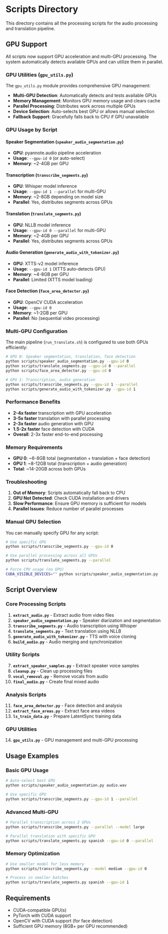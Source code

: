 # Scripts Directory

This directory contains all the processing scripts for the audio processing and translation pipeline.

## GPU Support

All scripts now support GPU acceleration and multi-GPU processing. The system automatically detects available GPUs and can utilize them in parallel.

### GPU Utilities (`gpu_utils.py`)

The `gpu_utils.py` module provides comprehensive GPU management:

- **Multi-GPU Detection**: Automatically detects and tests available GPUs
- **Memory Management**: Monitors GPU memory usage and clears cache
- **Parallel Processing**: Distributes work across multiple GPUs
- **Device Selection**: Auto-selects best GPU or allows manual selection
- **Fallback Support**: Gracefully falls back to CPU if GPU unavailable

### GPU Usage by Script

#### Speaker Segmentation (`speaker_audio_segmentation.py`)
- **GPU**: pyannote.audio pipeline acceleration
- **Usage**: `--gpu-id 0` (or auto-select)
- **Memory**: ~2-4GB per GPU

#### Transcription (`transcribe_segments.py`)
- **GPU**: Whisper model inference
- **Usage**: `--gpu-id 1 --parallel` for multi-GPU
- **Memory**: ~2-8GB depending on model size
- **Parallel**: Yes, distributes segments across GPUs

#### Translation (`translate_segments.py`)
- **GPU**: NLLB model inference
- **Usage**: `--gpu-id 0 --parallel` for multi-GPU
- **Memory**: ~2-4GB per GPU
- **Parallel**: Yes, distributes segments across GPUs

#### Audio Generation (`generate_audio_with_tokenizer.py`)
- **GPU**: XTTS-v2 model inference
- **Usage**: `--gpu-id 1` (XTTS auto-detects GPU)
- **Memory**: ~4-8GB per GPU
- **Parallel**: Limited (XTTS model loading)

#### Face Detection (`face_area_detector.py`)
- **GPU**: OpenCV CUDA acceleration
- **Usage**: `--gpu-id 0`
- **Memory**: ~1-2GB per GPU
- **Parallel**: No (sequential video processing)

### Multi-GPU Configuration

The main pipeline (`run_translate.sh`) is configured to use both GPUs efficiently:

```bash
# GPU 0: Speaker segmentation, translation, face detection
python scripts/speaker_audio_segmentation.py --gpu-id 0
python scripts/translate_segments.py --gpu-id 0 --parallel
python scripts/face_area_detector.py --gpu-id 0

# GPU 1: Transcription, audio generation
python scripts/transcribe_segments.py --gpu-id 1 --parallel
python scripts/generate_audio_with_tokenizer.py --gpu-id 1
```

### Performance Benefits

- **2-4x faster** transcription with GPU acceleration
- **3-5x faster** translation with parallel processing
- **2-3x faster** audio generation with GPU
- **1.5-2x faster** face detection with CUDA
- **Overall**: 2-3x faster end-to-end processing

### Memory Requirements

- **GPU 0**: ~6-8GB total (segmentation + translation + face detection)
- **GPU 1**: ~8-12GB total (transcription + audio generation)
- **Total**: ~14-20GB across both GPUs

### Troubleshooting

1. **Out of Memory**: Scripts automatically fall back to CPU
2. **GPU Not Detected**: Check CUDA installation and drivers
3. **Slow Performance**: Ensure GPU memory is sufficient for models
4. **Parallel Issues**: Reduce number of parallel processes

### Manual GPU Selection

You can manually specify GPU for any script:

```bash
# Use specific GPU
python scripts/transcribe_segments.py --gpu-id 0

# Use parallel processing across all GPUs
python scripts/translate_segments.py --parallel

# Force CPU usage (no GPU)
CUDA_VISIBLE_DEVICES="" python scripts/speaker_audio_segmentation.py
```

## Script Overview

### Core Processing Scripts

1. **`extract_audio.py`** - Extract audio from video files
2. **`speaker_audio_segmentation.py`** - Speaker diarization and segmentation
3. **`transcribe_segments.py`** - Audio transcription using Whisper
4. **`translate_segments.py`** - Text translation using NLLB
5. **`generate_audio_with_tokenizer.py`** - TTS with voice cloning
6. **`build_audio.py`** - Audio merging and synchronization

### Utility Scripts

7. **`extract_speaker_samples.py`** - Extract speaker voice samples
8. **`cleanup.py`** - Clean up processing files
9. **`vocal_removal.py`** - Remove vocals from audio
10. **`final_audio.py`** - Create final mixed audio

### Analysis Scripts

11. **`face_area_detector.py`** - Face detection and analysis
12. **`extract_face_areas.py`** - Extract face area videos
13. **`ls_train_data.py`** - Prepare LatentSync training data

### GPU Utilities

14. **`gpu_utils.py`** - GPU management and multi-GPU processing

## Usage Examples

### Basic GPU Usage
```bash
# Auto-select best GPU
python scripts/speaker_audio_segmentation.py audio.wav

# Use specific GPU
python scripts/transcribe_segments.py --gpu-id 1 --parallel
```

### Advanced Multi-GPU
```bash
# Parallel transcription across 2 GPUs
python scripts/transcribe_segments.py --parallel --model large

# Parallel translation with specific GPU
python scripts/translate_segments.py spanish --gpu-id 0 --parallel
```

### Memory Optimization
```bash
# Use smaller model for less memory
python scripts/transcribe_segments.py --model medium --gpu-id 0

# Process in smaller batches
python scripts/translate_segments.py spanish --gpu-id 1
```

## Requirements

- CUDA-compatible GPU(s)
- PyTorch with CUDA support
- OpenCV with CUDA support (for face detection)
- Sufficient GPU memory (8GB+ per GPU recommended) 